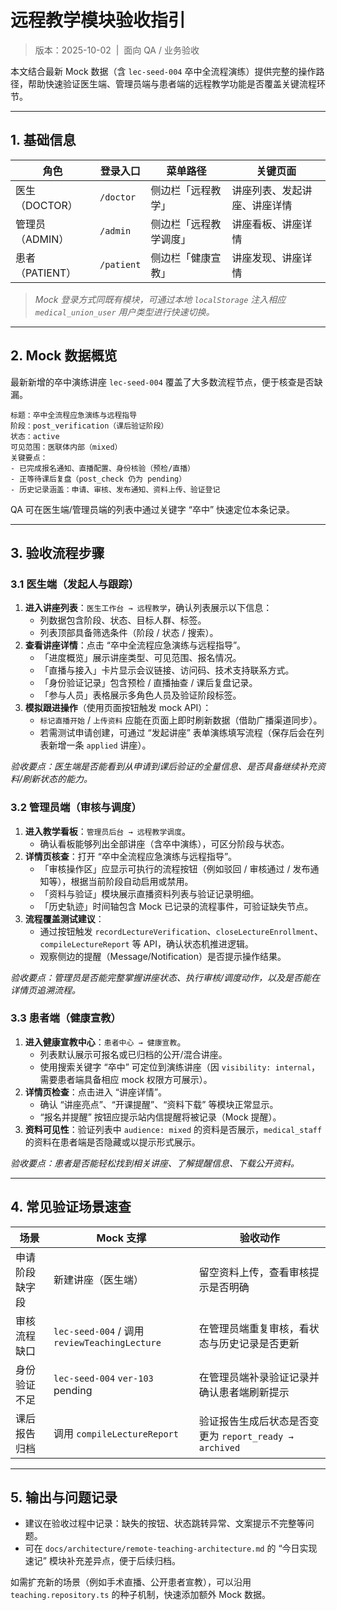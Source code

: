 # 远程教学模块验收指引

> 版本：2025-10-02 &nbsp;|&nbsp; 面向 QA / 业务验收

本文结合最新 Mock 数据（含 `lec-seed-004` 卒中全流程演练）提供完整的操作路径，帮助快速验证医生端、管理员端与患者端的远程教学功能是否覆盖关键流程环节。

---

## 1. 基础信息

| 角色 | 登录入口 | 菜单路径 | 关键页面 |
| ---- | -------- | -------- | -------- |
| 医生（DOCTOR） | `/doctor` | 侧边栏「远程教学」 | 讲座列表、发起讲座、讲座详情 |
| 管理员（ADMIN） | `/admin` | 侧边栏「远程教学调度」 | 讲座看板、讲座详情 |
| 患者（PATIENT） | `/patient` | 侧边栏「健康宣教」 | 讲座发现、讲座详情 |

> *Mock 登录方式同既有模块，可通过本地 `localStorage` 注入相应 `medical_union_user` 用户类型进行快速切换。*

---

## 2. Mock 数据概览

最新新增的卒中演练讲座 `lec-seed-004` 覆盖了大多数流程节点，便于核查是否缺漏。

```text
标题：卒中全流程应急演练与远程指导
阶段：post_verification（课后验证阶段）
状态：active
可见范围：医联体内部（mixed）
关键要点：
- 已完成报名通知、直播配置、身份核验（预检/直播）
- 正等待课后复盘（post_check 仍为 pending）
- 历史记录涵盖：申请、审核、发布通知、资料上传、验证登记
```

QA 可在医生端/管理员端的列表中通过关键字 “卒中” 快速定位本条记录。

---

## 3. 验收流程步骤

### 3.1 医生端（发起人与跟踪）

1. **进入讲座列表**：`医生工作台 → 远程教学`，确认列表展示以下信息：
   - 列数据包含阶段、状态、目标人群、标签。
   - 列表顶部具备筛选条件（阶段 / 状态 / 搜索）。
2. **查看讲座详情**：点击 “卒中全流程应急演练与远程指导”。
   - 「进度概览」展示讲座类型、可见范围、报名情况。
   - 「直播与接入」卡片显示会议链接、访问码、技术支持联系方式。
   - 「身份验证记录」包含预检 / 直播抽查 / 课后复盘记录。
   - 「参与人员」表格展示多角色人员及验证阶段标签。
3. **模拟跟进操作**（使用页面按钮触发 mock API）：
   - `标记直播开始` / `上传资料` 应能在页面上即时刷新数据（借助广播渠道同步）。
   - 若需测试申请创建，可通过 “发起讲座” 表单演练填写流程（保存后会在列表新增一条 `applied` 讲座）。

*验收要点：医生端是否能看到从申请到课后验证的全量信息、是否具备继续补充资料/刷新状态的能力。*

### 3.2 管理员端（审核与调度）

1. **进入教学看板**：`管理员后台 → 远程教学调度`。
   - 确认看板能够列出全部讲座（含卒中演练），可区分阶段与状态。
2. **详情页核查**：打开 “卒中全流程应急演练与远程指导”。
   - 「审核操作区」应显示可执行的流程按钮（例如驳回 / 审核通过 / 发布通知等），根据当前阶段自动启用或禁用。
   - 「资料与验证」模块展示直播资料列表与验证记录明细。
   - 「历史轨迹」时间轴包含 Mock 已记录的流程事件，可验证缺失节点。
3. **流程覆盖测试建议**：
   - 通过按钮触发 `recordLectureVerification`、`closeLectureEnrollment`、`compileLectureReport` 等 API，确认状态机推进逻辑。
   - 观察侧边的提醒（Message/Notification）是否提示操作结果。

*验收要点：管理员是否能完整掌握讲座状态、执行审核/调度动作，以及是否能在详情页追溯流程。*

### 3.3 患者端（健康宣教）

1. **进入健康宣教中心**：`患者中心 → 健康宣教`。
   - 列表默认展示可报名或已归档的公开/混合讲座。
   - 使用搜索关键字 “卒中” 可定位到演练讲座（因 `visibility: internal`，需要患者端具备相应 mock 权限方可展示）。
2. **详情页检查**：点击进入 “讲座详情”。
   - 确认 “讲座亮点”、“开课提醒”、“资料下载” 等模块正常显示。
   - “报名并提醒” 按钮应提示站内信提醒将被记录（Mock 提醒）。
3. **资料可见性**：验证列表中 `audience: mixed` 的资料是否展示，`medical_staff` 的资料在患者端是否隐藏或以提示形式展示。

*验收要点：患者是否能轻松找到相关讲座、了解提醒信息、下载公开资料。*

---

## 4. 常见验证场景速查

| 场景 | Mock 支撑 | 验收动作 |
| ---- | --------- | -------- |
| 申请阶段缺字段 | 新建讲座（医生端） | 留空资料上传，查看审核提示是否明确 |
| 审核流程缺口 | `lec-seed-004` / 调用 `reviewTeachingLecture` | 在管理员端重复审核，看状态与历史记录是否更新 |
| 身份验证不足 | `lec-seed-004` `ver-103` pending | 在管理员端补录验证记录并确认患者端刷新提示 |
| 课后报告归档 | 调用 `compileLectureReport` | 验证报告生成后状态是否变更为 `report_ready → archived` |

---

## 5. 输出与问题记录

- 建议在验收过程中记录：缺失的按钮、状态跳转异常、文案提示不完整等问题。
- 可在 `docs/architecture/remote-teaching-architecture.md` 的 “今日实现速记” 模块补充差异点，便于后续归档。

如需扩充新的场景（例如手术直播、公开患者宣教），可以沿用 `teaching.repository.ts` 的种子机制，快速添加额外 Mock 数据。
